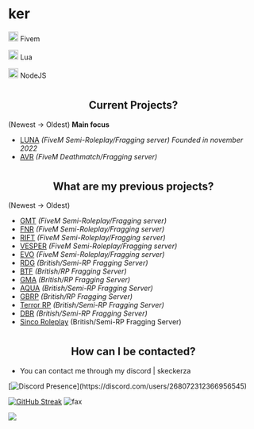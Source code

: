 <h1>ker</h1>

<img width="20" src="https://img.icons8.com/color/512/fivem.png" /> Fivem

<img width="20" src="https://upload.wikimedia.org/wikipedia/commons/c/cf/Lua-Logo.svg" /> Lua

<img width="20" src="https://upload.wikimedia.org/wikipedia/commons/thumb/d/d9/Node.js_logo.svg/1280px-Node.js_logo.svg.png" /> NodeJS


# <h2 align="center">Current Projects?</h2>
(Newest -> Oldest)
 **Main focus**
- [LUNA](https://discord.gg/lunarp) *(FiveM Semi-Roleplay/Fragging server) Founded in november 2022* 
- [AVR](https://discord.gg/avr) *(FiveM Deathmatch/Fragging server)*

# <h2 align="center">What are my previous projects?</h2>
(Newest -> Oldest)
- [GMT](https://discord.gg/gmt) *(FiveM Semi-Roleplay/Fragging server)*
- [FNR](https://discord.gg/fnr) *(FiveM Semi-Roleplay/Fragging server)*
- [RIFT](https://discord.gg/rift5m) *(FiveM Semi-Roleplay/Fragging server)*
- [VESPER](https://discord.gg/vesper) *(FiveM Semi-Roleplay/Fragging server)*
- [EVO](https://discord.gg/evo5m) *(FiveM Semi-Roleplay/Fragging server)*
- [RDG](dsc.gg/rdg) *(British/Semi-RP Fragging Server)*
- [BTF](discord.gg/btf5m) *(British/RP Fragging Server)*
- [GMA](discord.gg/gma) *(British/RP Fragging Server)*
- [AQUA](dsc.gg/aqua5m) *(British/Semi-RP Fragging Server)*
- [GBRP](discord.gg/gbrp) *(British/RP Fragging Server)*
- [Terror RP](dsc.gg/terrorp) *(British/Semi-RP Fragging Server)*
- [DBR](https://discord.gg/dbruk) *(British/Semi-RP Fragging Server)*
- [Sinco Roleplay](https://discord.gg/sinco) (British/Semi-RP Fragging Server)

# <h2 align="center">How can I be contacted?</h2>

- You can contact me through my discord | skeckerza
  
[![Discord Presence](https://lanyard-profile-readme.vercel.app/api/268072312366956545?theme=dark&bg=000001&animated=false&hideDiscrim=true&borderRadius=10px&idleMessage=Inactive%20doing%20something%20else...)](https://discord.com/users/268072312366956545)

[![GitHub Streak](https://github-readme-streak-stats.herokuapp.com?user=Eluxbar&theme=transparent&hide_border=true)](https://git.io/streak-stats)
<img src="https://komarev.com/ghpvc/?username=eluxbar&color=lightgray" alt="fax" width="" height="">
<p><img src="http://github-profile-summary-cards.vercel.app/api/cards/profile-details?username=eluxbar&theme=transparent" />
